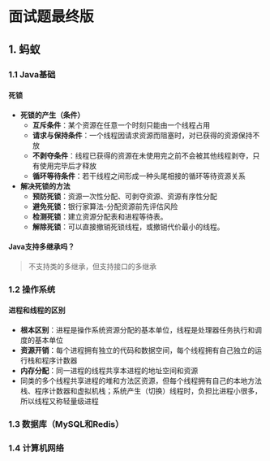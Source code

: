 # 面试题最终版
## 1. 蚂蚁
### 1.1 Java基础
#### 死锁
* **死锁的产生（条件）**
  * **互斥条件**：某个资源在任意一个时刻只能由一个线程占用
  * **请求与保持条件**：一个线程因请求资源而阻塞时，对已获得的资源保持不放
  * **不剥夺条件**：线程已获得的资源在未使用完之前不会被其他线程剥夺，只有使用完毕后才释放
  * **循环等待条件**：若干线程之间形成一种头尾相接的循环等待资源关系
* **解决死锁的方法**
  * **预防死锁**：资源一次性分配、可剥夺资源、资源有序性分配
  * **避免死锁**：银行家算法-分配资源前先评估风险
  * **检测死锁**：建立资源分配表和进程等待表。
  * **解除死锁**：可以直接撤销死锁线程，或撤销代价最小的线程。 

#### Java支持多继承吗？
> 不支持类的多继承，但支持接口的多继承
> 

### 1.2 操作系统
#### 进程和线程的区别
* **根本区别**：进程是操作系统资源分配的基本单位，线程是处理器任务执行和调度的基本单位
* **资源开销**：每个进程拥有独立的代码和数据空间，每个线程拥有自己独立的运行栈和程序计数器
* **内存分配**：同一进程的线程共享本进程的地址空间和资源
* 同类的多个线程共享进程的堆和方法区资源，但每个线程拥有自己的本地方法栈、程序计数器和虚拟机栈；系统产生（切换）线程时，负担比进程小很多，所以线程又称轻量级进程

### 1.3 数据库（MySQL和Redis）
### 1.4 计算机网络
